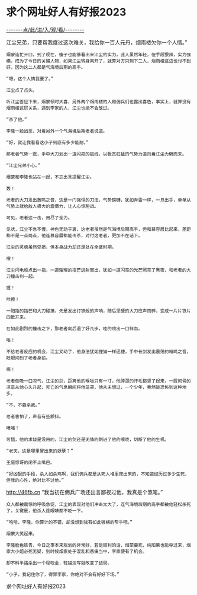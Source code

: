 # 求个网址好人有好报2023

<a href="https://8h9e.vip/">-------点/此/进/入/观/看/--------</a>

江尘兄弟，只要帮我度过这次难关，我给你一百人元丹，烟雨楼欠你一个人情。”

    烟蒙连忙开口，到了现在，傻子也能够看出来江尘的实力，此人虽然年轻，但手段狠辣，实力强横，成为了今日的关键人物，如果江尘转身离开了，就算对方只剩下二人，烟雨楼这边也讨不到好，因为这二人都是气海境后期的高手。

    “嗯，这个人情我要了。”

    江尘点了点头。

    听江尘答应下来，烟蒙顿时大喜，另外两个烟雨楼的人和佣兵们也露出喜色，事实上，就算没有烟雨楼这层关系，遇到李家的人，江尘也绝不会放过。

    “杀了他。”

    李隆一脸凶恶，对着另外一个气海境后期老者说道。

    “好，就让我看看这小子到底有多少能耐。”

    那老者气势一震，手中大刀划出一道闪亮的弧线，以极其狂猛的气势力道向着江尘力劈而来。

    “江尘兄弟小心。”

    烟蒙和李隆也站在一起，不忘出言提醒江尘。

    轰！

    老者的大刀发出轰鸣之音，这是一门强悍的刀法，气势磅礴，犹如奔雷一样，一旦出手，单单从气势上就给敌人极大的震慑力，让人心惊胆战。

    可见，老者这一击，用尽了全力。

    见状，江尘不急不慢，神色无动于衷，这老者虽然是气海境后期高手，但和慕容展比起来，差距都不是一点两点，他连慕容展都能击杀，对付这老者，更加不在话下。

    江尘的灵魂虽然受损，但本身战力却还是处在全盛时期。

    嗖！

    江尘闪电般点出一指，一道璀璨的指芒迸射而出，犹如一道闪亮的光芒照亮了黑夜，和老者的大刀撞击到一起。

    铿！

    咔擦！

    一阳指的指芒和大刀碰撞，先是发出打铁般的声响，随后坚硬的大刀应声而碎，变成一片片铁片四散开来。

    在如此剧烈的撞击之下，那老者向后退了好几步，哇的喷出一口鲜血。

    嗡！

    不给老者反应的机会，江尘又动了，他身法犹如狸猫一样迅捷，手中长剑发出震荡的嗡鸣之音，眨眼间到了老者身前。

    嘶！

    老者倒吸一口凉气，江尘的剑，距离他的喉咙只有一寸，他脖颈的汗毛都竖了起来，一股彻骨的凉意从他心头升起，死亡的气息瞬间将他笼罩，他从未想过，一个少年，竟然能恐怖到这种地步。

    “不，不要杀我。”

    老者害怕了，声音有些颤抖。

    噗嗤！

    可惜，他的求饶是没用的，江尘的剑还是无情的刺进了他的喉咙，切断了他的生机。

    “老天，这是哪里冒出来的妖孽？”

    王庭惊讶的闭不上嘴巴。

    “好凶狠的手段，杀人如杀鸡啊，我们佣兵都是从死人堆里爬出来的，不知道经历过多少生死，但我的心性，绝对比不过他。”
http://46fb.cn
    “我当初在佣兵广场还出言鄙视过他，我真是个煞笔。”

    众人都被震惊的呼吸急促，江尘的表现对他们冲击太大了，连气海境后期的高手都被他轻松杀死了，关键是，他杀人连眼睛都不眨一下。

    “哈哈，李隆，你算计的不错，却没想到我有如此强横的帮手吧。”

    烟蒙大笑起来。

    李隆脸色铁青，今日之事本来规划的非常好，若是顺利的话，烟蒙要死，纯阳果也能夺过来，烟家大小姐必死无疑，到时候烟家处于混乱和悲痛当中，李家便有了机会。

    却不料半路杀出一个程咬金，轻描淡写就改变了结局。

    “小子，我记住你了，得罪李家，你绝对不会有好好下场。”


求个网址好人有好报2023
